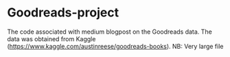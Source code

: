 # Goodreads-project

The code associated with medium blogpost on the Goodreads data. 
The data was obtained from Kaggle (https://www.kaggle.com/austinreese/goodreads-books). NB: Very large file
